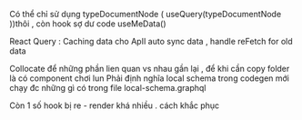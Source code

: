 Có thể chỉ sử dụng typeDocumentNode ( useQuery(typeDocumentNode ))thôi , còn hook sợ dư code useMeData()


React Query : 
Caching data cho ApII
auto sync data , handle reFetch for old data  

Collocate để những phần lien quan vs nhau gần lại , để khi cần copy folder là có component chơi lun
Phải định nghĩa local schema trong codegen mới chạy đc những gì có trong file local-schema.graphql

Còn 1 số hook bị re - render khá nhiều . cách khắc phục
